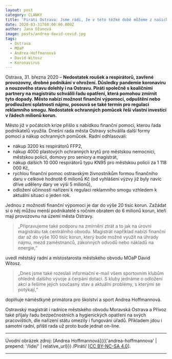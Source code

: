 ```yaml
---
layout: post
category: CLANKY
title: 'Piráti Ostrava: Jsme rádi, že v této těžké době můžeme z našich pozic hodně věcí ovlivnit a pomáhat'
date: 2020-03-31T08:00:00.000Z
author: Jana Ožanová
image: posts/andrea-david-covid.jpg
tags:
  - Ostrava
  - MOaP
  - Andrea-Hoffmannová
  - David-Witosz
  - Koronavirus
---
```


Ostrava, 31. března 2020 – **Nedostatek roušek a respirátorů, zavřené provozovny, drobné podnikání v ohrožení. Důsledky pandemie koronaviru a nouzového stavu dolehly i na Ostravu. Piráti společně s koaličními partnery na magistrátu schválili řadu opatření, která pomohou zmírnit tyto dopady. Město nabízí možnost finanční výpomoci, odpuštění nebo prodloužení splatnosti nájmu, posouvá se také termín pro regulaci reklamního smogu. Nedostatek ochranných pomůcek řeší vlastní investicí v řádech milionů korun.**

Město již v počátcích krize přišlo s nabídkou finanční pomoci, kterou řada podnikatelů využila. Dnešní rada města Ostravy schválila další formy pomoci a nákup ochranných pomůcek. Radní odhlasovali:

* nákup 3200 ks respirátorů FFP2,
* nákup 4000 plastových ochranných krytů pro městskou nemocnici, městskou policii, domovy pro seniory a magistrát,
* nákup dalších 10 000 respirátorů typu KN95 pro městskou policii za 1 118 000 Kč,
* rychlou finanční pomoc ostravským živnostníkům formou finančního daru v celkové hodnotě 6 milionů Kč (od vyhlášení výzvy již byly navíc dříve uděleny dary ve výši 5 milionů),
* odložení účinnosti nařízení k regulaci reklamního smogu vzhledem k aktuální situaci o jeden rok.

Jednou z možností finanční výpomoci je dar do výše 20 tisíc korun. Zažádat si o něj můžou menší podnikatelé s ročním obratem do 6 milionů korun, kteří mají provozovnu na území města Ostravy.

> „Připravujeme také podporu na zmírnění ztrát a to jak na úrovni magistrátu tak centrálního obvodu. Magistrát například nabízí finanční dar až do výše 100 tisíc korun, který bude možné využít na úhrady nájmu, mezd zaměstnanců, zákonných odvodů nebo nákladů na energie,“

uvedl městský radní a místostarosta městského obvodu MOaP David Witosz.

> „Dnes jsme také rozeslali informační e-mail všem sportovním klubům ohledně dalšího vývoje a čerpání dotací. S kluby jednáme o odložení akcí a řešíme jejich současný stav a aktuální problémy, s kterými se potýkají,“

doplňuje náměstkyně primátora pro školství a sport Andrea Hoffmannová.

Ostravský magistrát i radnice městského obvodu Moravská Ostrava a Přívoz také přijaly řadu bezpečnostních a hygienických opatření na svých pracovištích, dle nařízení státu omezily i fungování úřadů. Příkladem jdou i samotní radní, příští rada už proto bude jednat on-line.

---

Úvodní obrázek zdroj: [Andrea Hoffmannová]({{'andrea-hoffmannova' | prepend: '/lide/' | relative_url}}) /Piráti/ \[[CC BY-NC-SA 4.0](https://creativecommons.org/licenses/by-nc-sa/4.0/deed.cs)\].

- - -
